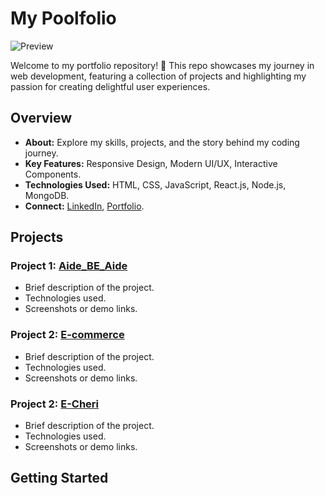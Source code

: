 # My Poolfolio

![Preview](url)

Welcome to my portfolio repository! 🌟 This repo showcases my journey in web development, featuring a collection of projects and highlighting my passion for creating delightful user experiences.

## Overview

- **About:** Explore my skills, projects, and the story behind my coding journey.
- **Key Features:** Responsive Design, Modern UI/UX, Interactive Components.
- **Technologies Used:** HTML, CSS, JavaScript, React.js, Node.js, MongoDB.
- **Connect:** [LinkedIn](), [Portfolio]().

## Projects

### Project 1: [Aide_BE_Aide](link)
- Brief description of the project.
- Technologies used.
- Screenshots or demo links.

### Project 2: [E-commerce](link)
- Brief description of the project.
- Technologies used.
- Screenshots or demo links.

### Project 2: [E-Cheri](link)
- Brief description of the project.
- Technologies used.
- Screenshots or demo links.


## Getting Started
